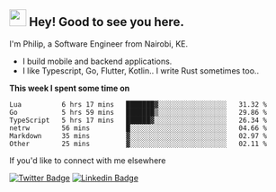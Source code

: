 <h2><img src="https://slackmojis.com/emojis/3643-cool-doge/download" width="30"/> Hey! Good to see you here.</h2>

<p>I'm Philip, a Software Engineer from Nairobi, KE. 

- I build mobile and backend applications.
- I like Typescript, Go, Flutter, Kotlin.. I write Rust sometimes too..</p>

**This week I spent some time on**
<!--START_SECTION:waka-->

```text
Lua          6 hrs 17 mins   ███████▓░░░░░░░░░░░░░░░░░   31.32 %
Go           5 hrs 59 mins   ███████▒░░░░░░░░░░░░░░░░░   29.86 %
TypeScript   5 hrs 17 mins   ██████▓░░░░░░░░░░░░░░░░░░   26.34 %
netrw        56 mins         █░░░░░░░░░░░░░░░░░░░░░░░░   04.66 %
Markdown     35 mins         ▓░░░░░░░░░░░░░░░░░░░░░░░░   02.97 %
Other        25 mins         ▓░░░░░░░░░░░░░░░░░░░░░░░░   02.11 %
```

<!--END_SECTION:waka-->

If you'd like to connect with me elsewhere

[![Twitter Badge](https://img.shields.io/badge/-Twitter-1ca0f1?style=flat-square&labelColor=1ca0f1&logo=twitter&logoColor=white&link=https://twitter.com/_diogorodrigues)](https://twitter.com/kimathiphil)  [![Linkedin Badge](https://img.shields.io/badge/-LinkedIn-blue?style=flat-square&logo=Linkedin&logoColor=white&link=https://www.linkedin.com/in/philip-kimathi-2604a9114/)](https://www.linkedin.com/in/philip-kimathi-2604a9114/)
